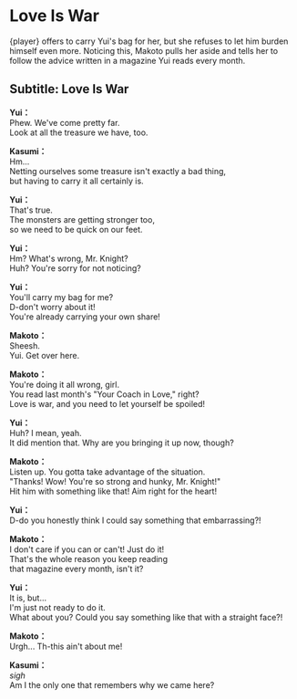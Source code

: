 # Love Is War
{player} offers to carry Yui's bag for her, but she refuses to let him burden himself even more. Noticing this, Makoto pulls her aside and tells her to follow the advice written in a magazine Yui reads every month.
  
## Subtitle: Love Is War
  
**Yui：**  
Phew. We've come pretty far.  
Look at all the treasure we have, too.  
  
**Kasumi：**  
Hm...  
Netting ourselves some treasure isn't exactly a bad thing,  
but having to carry it all certainly is.  
  
**Yui：**  
That's true.  
The monsters are getting stronger too,  
so we need to be quick on our feet.  
  
**Yui：**  
Hm? What's wrong, Mr. Knight?  
Huh? You're sorry for not noticing?  
  
**Yui：**  
You'll carry my bag for me?  
D-don't worry about it!  
You're already carrying your own share!  
  
**Makoto：**  
Sheesh.  
Yui. Get over here.  
  
**Makoto：**  
You're doing it all wrong, girl.  
You read last month's \"Your Coach in Love,\" right?  
Love is war, and you need to let yourself be spoiled!  
  
**Yui：**  
Huh? I mean, yeah.  
It did mention that. Why are you bringing it up now, though?  
  
**Makoto：**  
Listen up. You gotta take advantage of the situation.  
\"Thanks! Wow! You're so strong and hunky, Mr. Knight!\"  
Hit him with something like that! Aim right for the heart!  
  
**Yui：**  
D-do you honestly think I could say something that embarrassing?!  
  
**Makoto：**  
I don't care if you can or can't! Just do it!  
That's the whole reason you keep reading  
that magazine every month, isn't it?  
  
**Yui：**  
It is, but...  
I'm just not ready to do it.  
What about you? Could you say something like that with a straight face?!  
  
**Makoto：**  
Urgh... Th-this ain't about me!  
  
**Kasumi：**  
*sigh*  
Am I the only one that remembers why we came here?  
